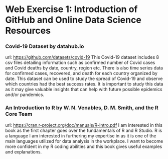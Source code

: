 # Web Exercise 1: Introduction of GitHub and Online Data Science Resources
### Covid-19 Dataset by datahub.io
url: https://github.com/datasets/covid-19
This Covid-19 dataset includes 8 csv files detailing information such as confirmed number of Covid cases and Covid deaths by date, country, region etc. There is also time series data for confirmed cases, recovered, and death for each country organized by date. This dataset can be used to study the spread of Covid-19 and observe which countries had the best success rates. It is important to study this data as it may give valuable insights that can help with future possible epidemics and/or pandemics.

### An Introduction to R by W. N. Venables, D. M. Smith, and the R Core Team
url: https://cran.r-project.org/doc/manuals/R-intro.pdf
I am interested in this book as the first chapter goes over the fundamentals of R and R Studio. R is a language I am interested in furthering my expertise in as it is one of the main languages utilized for data analysis in the workplace. I want to become more confident in my R coding abilities and this book gives useful examples and explanations. 

